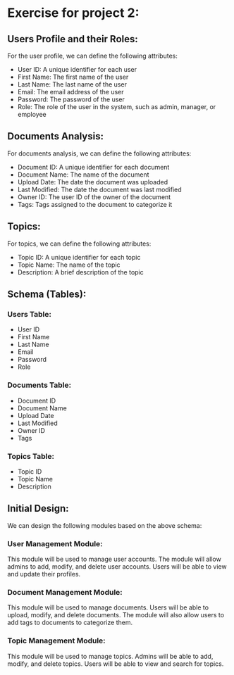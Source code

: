 # Exercise for project 2:

## Users Profile and their Roles:
For the user profile, we can define the following attributes:

* User ID: A unique identifier for each user
* First Name: The first name of the user
* Last Name: The last name of the user
* Email: The email address of the user
* Password: The password of the user
* Role: The role of the user in the system, such as admin, manager, or employee

## Documents Analysis:
For documents analysis, we can define the following attributes:

* Document ID: A unique identifier for each document
* Document Name: The name of the document
* Upload Date: The date the document was uploaded
* Last Modified: The date the document was last modified
* Owner ID: The user ID of the owner of the document
* Tags: Tags assigned to the document to categorize it

## Topics:
For topics, we can define the following attributes:

* Topic ID: A unique identifier for each topic
* Topic Name: The name of the topic
* Description: A brief description of the topic

## Schema (Tables):

### Users Table:

* User ID
* First Name
* Last Name
* Email
* Password
* Role

### Documents Table:
* Document ID
* Document Name
* Upload Date
* Last Modified
* Owner ID
* Tags

### Topics Table:

* Topic ID
* Topic Name
* Description

## Initial Design:

We can design the following modules based on the above schema:

### User Management Module:
This module will be used to manage user accounts. The module will allow admins to add, modify, and delete user accounts. Users will be able to view and update their profiles.

### Document Management Module:
This module will be used to manage documents. Users will be able to upload, modify, and delete documents. The module will also allow users to add tags to documents to categorize them.

### Topic Management Module:
This module will be used to manage topics. Admins will be able to add, modify, and delete topics. Users will be able to view and search for topics.
